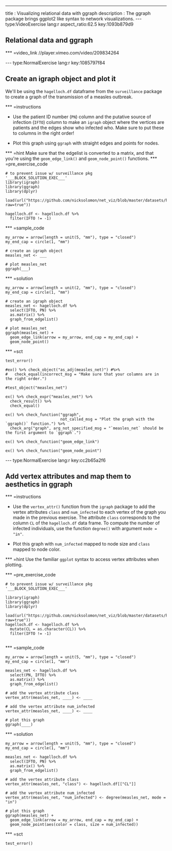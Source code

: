---
title       : Visualizing relational data with ggraph
description : The ggraph package brings ggplot2 like syntax to network visualizations.
--- type:VideoExercise lang:r aspect_ratio:62.5 key:1093b879d9
## Relational data and ggraph

*** =video_link
//player.vimeo.com/video/209834264

--- type:NormalExercise lang:r key:1085797f84
## Create an igraph object and plot it

We'll be using the `hagelloch.df` dataframe from the `surveillance` package to
create a graph of the transmission of a measles outbreak.

*** =instructions
- Use the patient ID number (`PN`) column and the putative source of infection
(`IFTO`) column to make an `igraph` object where the vertices are patients and
the edges show who infected who. Make sure to put these to columns in the right order!

- Plot this graph using `ggraph` with straight edges and points for nodes.

*** =hint
Make sure that the edgelist is converted to a matrix, and that you're using the `geom_edge_link()` and `geom_node_point()` functions.
*** =pre_exercise_code
```{r}
# to prevent issue w/ surveillance pkg
'___BLOCK_SOLUTION_EXEC___'
library(igraph)
library(ggraph)
library(dplyr)

load(url("https://github.com/nicksolomon/net_viz/blob/master/datasets/hagelloch.df.RData?raw=true"))

hagelloch.df <- hagelloch.df %>% 
  filter(IFTO != -1)
```

*** =sample_code
```{r}
my_arrow = arrow(length = unit(5, "mm"), type = "closed")
my_end_cap = circle(1, "mm")

# create an igraph object
measles_net <- ___

# plot measles_net
ggraph(___)
```

*** =solution
```{r}
my_arrow = arrow(length = unit(2, "mm"), type = "closed")
my_end_cap = circle(1, "mm")

# create an igraph object
measles_net <- hagelloch.df %>% 
  select(IFTO, PN) %>%
  as.matrix() %>% 
  graph_from_edgelist()

# plot measles_net
ggraph(measles_net) +
  geom_edge_link(arrow = my_arrow, end_cap = my_end_cap) +
  geom_node_point()
```

*** =sct
```{r}
test_error()

#ex() %>% check_object("as_adj(measles_net)") #%>% 
#   check_equal(incorrect_msg = "Make sure that your columns are in the right order.")

#test_object("measles_net")

ex() %>% check_expr("measles_net") %>%
  check_result() %>% 
  check_equal()
  
ex() %>% check_function("ggraph",
                        not_called_msg = "Plot the graph with the `ggraph()` function.") %>% 
  check_arg("graph", arg_not_specified_msg = "`measles_net` should be the first argument to `ggraph`.")

ex() %>% check_function("geom_edge_link")

ex() %>% check_function("geom_node_point")
```

--- type:NormalExercise lang:r key:cc2b65a2f6
## Add vertex attributes and map them to aesthetics in ggraph

*** =instructions
- Use the `vertex_attr()` function from the `igraph` package to add the
vertex attributes `class` and `num_infected` to each vertex of the graph you
made in the previous exercise. The attribute `class` corresponds to the column `CL` of the `hagelloch.df` data frame. To compute the number of infected individuals, use the function `degree()` with argument `mode = "in"`.

- Plot this graph with `num_infected` mapped to node size and `class` mapped to
node color.

*** =hint
Use the familiar `ggplot` syntax to access vertex attributes when plotting.

*** =pre_exercise_code
```{r}
# to prevent issue w/ surveillance pkg
'___BLOCK_SOLUTION_EXEC___'

library(igraph)
library(ggraph)
library(dplyr)

load(url("https://github.com/nicksolomon/net_viz/blob/master/datasets/hagelloch.df.RData?raw=true"))
hagelloch.df <- hagelloch.df %>% 
  mutate(CL = as.character(CL)) %>% 
  filter(IFTO != -1)
  
```

*** =sample_code
```{r}
my_arrow = arrow(length = unit(5, "mm"), type = "closed")
my_end_cap = circle(1, "mm")

measles_net <- hagelloch.df %>% 
  select(PN, IFTO) %>%
  as.matrix() %>% 
  graph_from_edgelist()

# add the vertex attribute class
vertex_attr(measles_net, ____) <- ____

# add the vertex attribute num_infected
vertex_attr(measles_net, ____) <- ____

# plot this graph
ggraph(____)
```

*** =solution
```{r}
my_arrow = arrow(length = unit(5, "mm"), type = "closed")
my_end_cap = circle(1, "mm")

measles_net <- hagelloch.df %>% 
  select(IFTO, PN) %>%
  as.matrix() %>% 
  graph_from_edgelist()

# add the vertex attribute class
vertex_attr(measles_net, "class") <- hagelloch.df[["CL"]]

# add the vertex attribute num_infected
vertex_attr(measles_net, "num_infected") <- degree(measles_net, mode = "in")

# plot this graph
ggraph(measles_net) +
  geom_edge_link(arrow = my_arrow, end_cap = my_end_cap) +
  geom_node_point(aes(color = class, size = num_infected))
```

*** =sct
```{r}
test_error()
```
